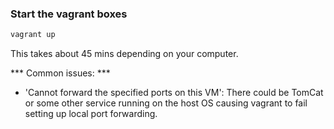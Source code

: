 ### Start the vagrant boxes

```bash
vagrant up
```

This takes about 45 mins depending on your computer.

*** Common issues: ***

- 'Cannot forward the specified ports on this VM': There could be TomCat or some other
  service running on the host OS causing vagrant to fail setting up local port forwarding.
